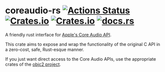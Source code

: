 # coreaudio-rs [![Actions Status](https://github.com/rustaudio/coreaudio-rs/workflows/coreaudio-rs/badge.svg)](https://github.com/rustaudio/coreaudio-rs/actions) [![Crates.io](https://img.shields.io/crates/v/coreaudio-rs.svg)](https://crates.io/crates/coreaudio-rs) [![Crates.io](https://img.shields.io/crates/l/coreaudio-rs.svg)](https://github.com/RustAudio/coreaudio-rs/blob/master/LICENSE-MIT) [![docs.rs](https://docs.rs/coreaudio-rs/badge.svg)](https://docs.rs/coreaudio-rs/)

A friendly rust interface for [Apple's Core Audio API](https://developer.apple.com/library/ios/documentation/MusicAudio/Conceptual/CoreAudioOverview/CoreAudioEssentials/CoreAudioEssentials.html).

This crate aims to expose and wrap the functionality of the original C API in a zero-cost, safe, Rust-esque manner.

If you just want direct access to the Core Audio APIs,
use the appropriate crates of the [objc2 project](https://crates.io/crates/objc2).
